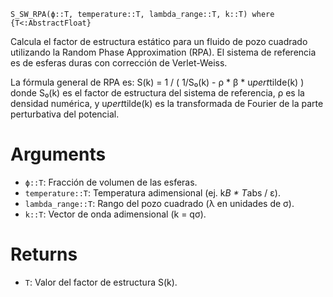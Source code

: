 ```
S_SW_RPA(ϕ::T, temperature::T, lambda_range::T, k::T) where {T<:AbstractFloat}
```

Calcula el factor de estructura estático para un fluido de pozo cuadrado utilizando la Random Phase Approximation (RPA). El sistema de referencia es de esferas duras con corrección de Verlet-Weiss.

La fórmula general de RPA es: S(k) = 1 / ( 1/S₀(k) - ρ * β * u*pert*tilde(k) ) donde S₀(k) es el factor de estructura del sistema de referencia, ρ es la densidad numérica, y u*pert*tilde(k) es la transformada de Fourier de la parte perturbativa del potencial.

# Arguments

  * `ϕ::T`: Fracción de volumen de las esferas.
  * `temperature::T`: Temperatura adimensional (ej. k*B * T*abs / ε).
  * `lambda_range::T`: Rango del pozo cuadrado (λ en unidades de σ).
  * `k::T`: Vector de onda adimensional (k = qσ).

# Returns

  * `T`: Valor del factor de estructura S(k).

